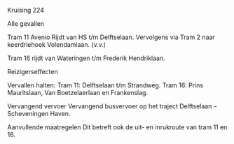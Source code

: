 Kruising 224

Alle gevallen

Tram 11 Avenio
Rijdt van HS t/m Delftselaan.
Vervolgens via Tram 2 naar keerdriehoek Volendamlaan. (v.v.)

Tram 16
rijdt van Wateringen t/m Frederik Hendriklaan.

Reizigerseffecten

Vervallen halten:
Tram 11: Delftselaan t/m Strandweg.
Tram 16: Prins Mauritslaan, Van Boetzelaerlaan en Frankenslag.

Vervangend vervoer
Vervangend busvervoer op het traject Delftselaan – Scheveningen Haven.

Aanvullende maatregelen
Dit betreft ook de uit- en inrukroute van tram 11 en 16.
